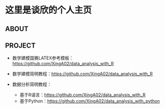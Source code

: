 # 这里是谈欣的个人主页

## ABOUT



## PROJECT

- 数学建模国赛LATEX参考模板：https://github.com/XingA02/data_analysis_with_R

- 数学建模简明教程：https://github.com/XingA02/data_analysis_with_R

- 数据分析简明教程：

  - 基于R语言：https://github.com/XingA02/data_analysis_with_R
  - 基于Python：https://github.com/XingA02/data_analysis_with_python
